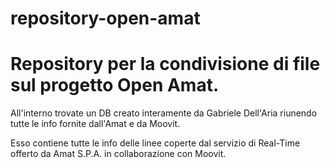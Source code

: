 # repository-open-amat
# Repository per la condivisione di file sul progetto Open Amat.

All'interno trovate un DB creato interamente da Gabriele Dell'Aria riunendo tutte le info fornite dall'Amat e da Moovit.

Esso contiene tutte le info delle linee coperte dal servizio di Real-Time offerto da Amat S.P.A. in collaborazione con Moovit.
